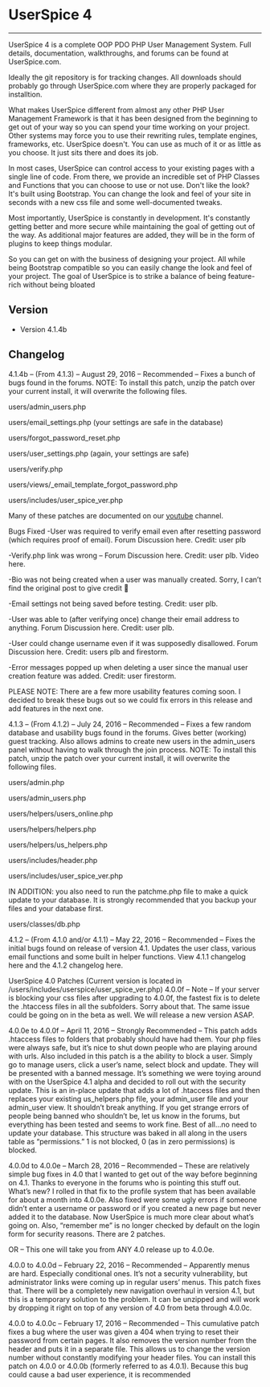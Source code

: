 # UserSpice 4
---
 UserSpice 4 is a complete OOP PDO PHP User Management System.  Full details, documentation, walkthroughs, and forums can be found at UserSpice.com.
 
 
 Ideally the git repository is for tracking changes.  All downloads should probably go through UserSpice.com where they are properly packaged for installtion. 
 
 
 What makes UserSpice different from almost any other PHP User Management Framework is that it has been designed from the beginning to get out of your way so you can spend your time working on your project. Other systems may force you to use their rewriting rules, template engines, frameworks, etc. UserSpice doesn't. You can use as much of it or as little as you choose. It just sits there and does its job.
 
 
 In most cases, UserSpice can control access to your existing pages with a single line of code. From there, we provide an incredible set of PHP Classes and Functions that you can choose to use or not use. Don't like the look? It's built using Bootstrap. You can change the look and feel of your site in seconds with a new css file and some well-documented tweaks.
 
 
 Most importantly, UserSpice is constantly in development. It's constantly getting better and more secure while maintaining the goal of getting out of the way. As additional major features are added, they will be in the form of plugins to keep things modular.
 
 
 So you can get on with the business of designing your project. All while being Bootstrap compatible so you can easily change the look and feel of your project. The goal of UserSpice is to strike a balance of being feature-rich without being bloated

## Version 
* Version 4.1.4b

## Changelog

4.1.4b – (From 4.1.3) – August 29, 2016 – Recommended – Fixes a bunch of bugs found in the forums.   NOTE: To install this patch, unzip the patch over your current install, it will overwrite the following files.

users/admin_users.php

users/email_settings.php (your settings are safe in the database)

users/forgot_password_reset.php

users/user_settings.php (again, your settings are safe)

users/verify.php

users/views/_email_template_forgot_password.php

users/includes/user_spice_ver.php

Many of these patches are documented on our [youtube](https://www.youtube.com/playlist?list=PLixQt02ELp8rjk0kB3FJFcAcJqo8EjIn6) channel.

Bugs Fixed
-User was required to verify email even after resetting password (which requires proof of email).  Forum Discussion here. Credit: user plb

-Verify.php link was wrong – Forum Discussion here.  Credit: user plb.  Video here.

-Bio was not being created when a user was manually created.  Sorry, I can’t find the original post to give credit 🙁

-Email settings not being saved before testing. Credit: user plb.

-User was able to (after verifying once) change their email address to anything.  Forum Discussion here. Credit: user plb.

-User could change username even if it was supposedly disallowed. Forum Discussion here. Credit: users plb and firestorm.  

-Error messages popped up when deleting a user since the manual user creation feature was added. Credit: user firestorm.

PLEASE NOTE: There are a few more usability features coming soon.  I decided to break these bugs out so we could fix errors in this release and add features in the next one.

4.1.3 – (From 4.1.2) – July 24, 2016 – Recommended – Fixes a few random database and usability bugs found in the forums. Gives better (working) guest tracking.  Also allows admins to create new users in the admin_users panel without having to walk through the join process.  NOTE: To install this patch, unzip the patch over your current install, it will overwrite the following files.

users/admin.php

users/admin_users.php

users/helpers/users_online.php

users/helpers/helpers.php

users/helpers/us_helpers.php

users/includes/header.php

users/includes/user_spice_ver.php

IN ADDITION: you also need to run the patchme.php file to make a quick update to your database. It is strongly recommended that you backup your files and your database first.

users/classes/db.php

4.1.2 – (From 4.1.0 and/or 4.1.1) – May 22, 2016 – Recommended – Fixes the initial bugs found on release of version 4.1. Updates the user class, various email functions and some built in helper functions. View 4.1.1 changelog here and the 4.1.2 changelog here.

UserSpice 4.0 Patches
(Current version is located in /users/includes/userspice/user_spice_ver.php)
4.0.0f – Note – If your server is blocking your css files after upgrading to 4.0.0f, the fastest fix is to delete the .htaccess files in all the subfolders.  Sorry about that. The same issue could be going on in the beta as well.  We will release a new version ASAP.

4.0.0e to 4.0.0f – April 11, 2016 – Strongly Recommended – This patch adds .htaccess files to folders that probably should have had them.  Your php files were always safe, but it’s nice to shut down people who are playing around with urls.  Also included in this patch is a the ability to block a user.  Simply go to manage users, click a user’s name, select block and update. They will be presented with a banned message.  It’s something we were toying around with on the UserSpice 4.1 alpha and decided to roll out with the security update. This is an in-place update that adds a lot of .htaccess files and then replaces your existing us_helpers.php file, your admin_user file and your admin_user view.  It shouldn’t break anything.  If you get strange errors of people being banned who shouldn’t be, let us know in the forums, but everything has been tested and seems to work fine.  Best of all…no need to update your database. This structure was baked in all along in the users table as “permissions.”  1 is not blocked, 0 (as in zero permissions) is blocked.

4.0.0d to 4.0.0e – March 28, 2016 – Recommended – These are relatively simple bug fixes in 4.0 that I wanted to get out of the way before beginning on 4.1.  Thanks to everyone in the forums who is pointing this stuff out.  What’s new? I rolled in that fix to the profile system that has been available for about a month into 4.0.0e.  Also fixed were some ugly errors if someone didn’t enter a username or password or if you created a new page but never added it to the database.  Now UserSpice is much more clear about what’s going on.  Also, “remember me” is no longer checked by default on the login form for security reasons.  There are 2 patches.

OR – This one will take you from ANY 4.0 release up to 4.0.0e.

4.0.0 to 4.0.0d – February 22, 2016 – Recommended – Apparently menus are hard. Especially conditional ones.  It’s not a security vulnerability, but administrator links were coming up in regular users’ menus. This patch fixes that.  There will be a completely new navigation overhaul in version 4.1, but this is a temporary solution to the problem. It can be unzipped and will work by dropping it right on top of any version of 4.0 from beta through 4.0.0c.

4.0.0 to 4.0.0c – February 17, 2016 – Recommended – This cumulative patch fixes a bug where the user was given a 404 when trying to reset their password from certain pages.  It also removes the version number from the header and puts it in a separate file. This allows us to change the version number without constantly modifying your header files.   You can install this patch on 4.0.0 or 4.0.0b (formerly referred to as 4.0.1). Because this bug could cause a bad user experience, it is recommended

